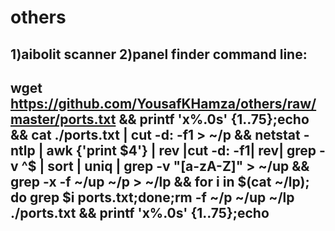 # others
1)aibolit scanner 
2)panel finder command line: 
--
wget https://github.com/YousafKHamza/others/raw/master/ports.txt && printf 'x%.0s' {1..75};echo && cat ./ports.txt | cut -d: -f1 > ~/p &&  netstat -ntlp | awk {'print $4'} | rev |cut -d: -f1| rev| grep -v ^$ | sort | uniq | grep -v "[a-zA-Z]" > ~/up && grep -x -f  ~/up ~/p > ~/lp && for i in $(cat ~/lp); do grep $i ports.txt;done;rm -f ~/p ~/up ~/lp ./ports.txt && printf 'x%.0s' {1..75};echo
--
